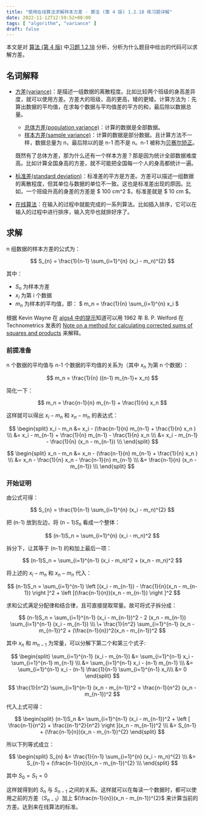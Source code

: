 ```yaml
---
title: "使用在线算法求解样本方差 - 算法 (第 4 版) 1.2.18 练习题详解"
date: 2022-11-12T12:59:52+08:00
tags: [ "algorithm", "variance" ]
draft: false
---
```


本文是对 [算法 (第 4 版)](https://book.douban.com/subject/19952400) 中[习题 1.2.18](https://github.com/kang8/algs4/blob/d9d9da0fe4d46053d8740c0f9a7ead835405f46a/src/main/java/kang/section_12oop/Ex_1_2_18.java#L6C2-L41) 分析，分析为什么题目中给出的代码可以求解方差。

## 名词解释

* [方差(variance)](https://en.wikipedia.org/wiki/Variance)：是描述一组数据的离散程度。比如比较两个班级的身高差异度，就可以使用方差。方差大的班级，高的更高，矮的更矮。计算方法为：先算出数据的平均值，在求每个数据与平均值差的平方的和，最后除以数据总量。
    * [总体方差(population variance)](https://en.wikipedia.org/wiki/Variance#Population_variance)：计算的数据是全部数据。
    * [样本方差(sample variance)](https://en.wikipedia.org/wiki/Variance#Sample_variance)：计算的数据是部分数据。且计算方法不一样，数据总量为 n，最后除以的是 n-1 而不是 n。n-1 被称为[贝赛尔矫正](https://en.wikipedia.org/wiki/Bessel%27s_correction)。

    既然有了总体方差，那为什么还有一个样本方差？那是因为统计全部数据难度高。比如计算全国身高的方差，就不可能把全国每一个人的身高都统计一遍。

* [标准差(standard deviation)](https://en.wikipedia.org/wiki/Standard_deviation)：标准差的平方是方差。方差可以描述一组数据的离散程度，但其单位与数据的单位不一致。这也是标准差出现的原因。比如，一个班级升高的身差的方差是 $ 100 cm^2 $，标准差就是 $ 10 cm $。

* [在线算法](https://en.wikipedia.org/wiki/Online_algorithm)：在输入的过程中就能完成的一系列算法。比如插入排序，它可以在输入的过程中进行排序，输入完毕也就排好序了。

## 求解

n 组数据的样本方差的公式为：

$$ S_{n} = \frac{1}{n-1} \sum_{i=1}^{n} (x_i - m_n)^{2} $$

其中：

* $S_{n}$ 为样本方差
* $x_i$ 为第 i 个数据
* $m_n$ 为样本的平均值，即： $ m_n = \frac{1}{n} \sum_{i=1}^{n} x_i $

根据 Kevin Wayne 在 [algs4 中的提示](https://github.com/kevin-wayne/algs4/blob/800d8809cac01e1b3ac11bf1fbd6f9ca01a331c8/src/main/java/edu/princeton/cs/algs4/Accumulator.java#L25)知道可以用 1962 年 B. P. Welford 在 Technometrics 发表的 [Note on a method for calculating corrected sums of squares and products](https://en.wikipedia.org/wiki/Algorithms_for_calculating_variance#cite_note-5) 来解释。

### 前提准备

n 个数据的平均值与 n-1 个数据的平均值的关系为（其中 $x_n$ 为第 n 个数据）：

$$ m_n = \frac{1}{n} ((n-1) m_{n-1}+ x_n) $$

简化一下：

$$ m_n = \frac{n-1}{n} m_{n-1} + \frac{1}{n} x_n $$

这样就可以得出 $x_i - m_n$ 和 $x_n - m_n$ 的表达式：

$$ \begin{split}
x_i - m_n
&= x_i - (\frac{n-1}{n} m_{n-1} + \frac{1}{n} x_n )  \\\
&= x_i - m_{n-1} + \frac{1}{n} m_{n-1} - \frac{1}{n} x_n \\\
&= x_i - m_{n-1} - \frac{1}{n} (x_n - m_{n-1}) \\\
\end{split} $$

$$ \begin{split}
x_n - m_n
&= x_n - (\frac{n-1}{n} m_{n-1} + \frac{1}{n} x_n )  \\\
&= x_n - \frac{1}{n} x_n - \frac{n-1}{n} m_{n-1} \\\
&= \frac{n-1}{n} (x_n - m_{n-1}) \\\
\end{split} $$

### 开始证明

由公式可得：

$$ S_{n} = \frac{1}{n-1} \sum_{i=1}^{n} (x_i - m_n)^{2} $$

把 (n-1) 放到左边，将 $(n-1)S_n$ 看成一个整体：

$$
(n-1)S_n = \sum_{i=1}^{n} (x_i - m_n)^2
$$

拆分下，让其等于 (n-1) 的和加上最后一项：

$$
(n-1)S_n = \sum_{i=1}^{n-1} (x_i - m_n)^2 + (x_n - m_n)^2
$$

将上述的 $x_i - m_n$ 和 $x_n - m_n$ 代入：

$$
(n-1)S_n = \sum_{i=1}^{n-1} \left [(x_i - m_{n-1}) - \frac{1}{n}(x_n - m_{n-1}) \right ]^2 + \left [(\frac{n-1}{n})(x_n - m_{n-1}) \right ]^2
$$

求和公式满足分配律和结合律，且可直接提取常量。故可将式子拆分成：

$$
(n-1)S_n = \sum_{i=1}^{n-1} (x_i - m_{n-1})^2 - 2 (x_n - m_{n-1}) \sum_{i=1}^{n-1} (x_i - m_{n-1}) \\\
\+ \frac{1}{n^2} \sum_{i=1}^{n-1} (x_n - m_{n-1})^2 + (\frac{n-1}{n})^2(x_n - m_{n-1})^2
$$

其中 $x_n$ 和 $m_{n-1}$ 为常量，可以分解下第二个和第三个式子:

$$
\begin{split}
\sum_{i=1}^{n-1} (x_i - m_{n-1})
&= \sum_{i=1}^{n-1} x_i - \sum_{i=1}^{n-1} m_{n-1} \\\
&= \sum_{i=1}^{n-1} x_i - (n-1) m_{n-1} \\\
&= \sum_{i=1}^{n-1} x_i - (n-1) \frac{1}{n-1} \sum_{i=1}^{n-1} x_i\\\
&= 0
\end{split}
$$

$$
\frac{1}{n^2} \sum_{i=1}^{n-1} (x_n - m_{n-1})^2
= \frac{n-1}{n^2} (x_n - m_{n-1})^2
$$

代入上式可得：

$$
\begin{split}
(n-1)S_n
&= \sum_{i=1}^{n-1} (x_i - m_{n-1})^2 + \left [ \frac{n-1}{n^2} + \frac{(n-1)^2}{n^2} \right ](x_n - m_{n-1})^2  \\\
&= S_{n-1} + (\frac{n-1}{n})(x_n - m_{n-1})^{2}
\end{split}
$$

所以下列等式成立：

$$ \begin{split}
S_{n}
&= \frac{1}{n-1} \sum_{i=1}^{n} (x_i - m_n)^{2} \\\
&= S_{n-1} + (\frac{n-1}{n})(x_n - m_{n-1})^{2} \\\
\end{split} $$

其中 $S_{0} = S_{1} = 0$


这样就得到的 $S_{n}$ 与 $S_{n-1}$ 之间的关系。这样就可以在每读一个数据时，都可以使用之前的方差（$S_{n-1}$）加上 $(\frac{n-1}{n})(x_n - m_{n-1})^{2}$ 来计算当前的方差。达到来在线算法的标准。

